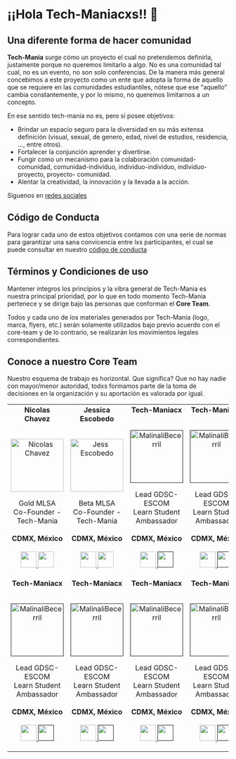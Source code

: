 # ¡¡Hola Tech-Maniacxs!!  👋

## Una diferente forma de hacer comunidad

**Tech-Mania** surge cómo un proyecto el cual no pretendemos definirla, justamente porque no queremos limitarlo a algo.
No es una comunidad tal cual, no es un evento, no son solo conferencias.
De la manera más general concebimos a este proyecto como un ente que adopta la forma de aquello que se requiere en las comunidades estudiantiles, nótese que ese "aquello" cambia constantemente, y por lo mismo, no queremos limitarnos a un concepto.

En ese sentido tech-mania no es, pero sí posee objetivos:
- Brindar un espacio seguro para la diversidad en su más extensa definición (visual, sexual, de genero, edad, nivel de estudios, residencia, ..., entre otros).
- Fortalecer la conjunción aprender y divertirse.
- Fungir como un mecanismo para la colaboración comunidad-comunidad, comunidad-individuo, individuo-individuo, individuo-proyecto, proyecto- comunidad.
- Alentar la creatividad, la innovación y la llevada a la acción.

Siguenos en [redes sociales](https://bento.me/tech-mania)

## Código de Conducta

Para lograr cada uno de estos objetivos contamos con una serie de normas para garantizar una sana convicencia 
entre lxs participantes, el cual se puede consultar en nuestro [código de conducta](https://gist.github.com/Techmaniacx/571c679cb8e36181668f24cb2965f433)

## Términos y Condiciones de uso 

Mantener integros los principios y la vibra general de Tech-Mania es nuestra principal prioridad, por lo que en todo momento 
Tech-Mania pertenece y se dirige bajo las personas que conforman el **Core Team**.

Todos y cada uno de los materiales generados por Tech-Mania (logo, marca, flyers, etc.) serán solamente utilizados bajo previo acuerdo 
con el core-team y de lo contrario, se realizarán los movimientos legales correspondientes. 


## Conoce a nuestro Core Team

Nuestro esquema de trabajo es horizontal. Que significa? Que no hay nadie con mayor/menor autoridad, todxs formamos parte 
de la toma de decisiones en la organización y su aportación es valorada por igual. 

<table align="center">
  <tr align="center">
    <td>
      <strong>Nicolas Chavez</strong>
      <p align="center">
        <br>
        <a href="https://www.instagram.com/nik.oding/">
          <img src="https://avatars.githubusercontent.com/u/92340354?v=4"  height="120" alt="Nicolas Chavez">
        </a>
      </p>
      <p align="center">
        Gold MLSA<br>Co-Founder - Tech-Mania<br>
        <br><strong>CDMX, México</strong><br>
        <br>
        <a href="https://github.com/NikoMagafi">
          <img src="http://www.iconninja.com/files/241/825/211/round-collaboration-social-github-code-circle-network-icon.svg" width="36" height = "36"/>
        </a>
        <a href="https://www.linkedin.com/in/nicolaschavezc/">
          <img src="http://www.iconninja.com/files/863/607/751/network-linkedin-social-connection-circular-circle-media-icon.svg" width="36" height="36"/>
        </a>
      </p>
    </td>
    <td>
      <strong>Jessica Escobedo</strong>
      <p align="center">
        <br>
        <a href="https://www.instagram.com/jesscobedo7/">
          <img src="https://avatars.githubusercontent.com/u/68572025?v=4"  height="120" alt="Jess Escobedo">
        </a>
      </p>
      <p align="center">
        Beta MLSA<br>Co-Founder - Tech-Mania<br>
        <br><strong>CDMX, México</strong><br>
        <br>
        <a href="https://github.com/jesscobedo7">
          <img src="http://www.iconninja.com/files/241/825/211/round-collaboration-social-github-code-circle-network-icon.svg" width="36" height = "36"/>
        </a>
        <a href="https://www.linkedin.com/in/jesscobedo7/">
          <img src="http://www.iconninja.com/files/863/607/751/network-linkedin-social-connection-circular-circle-media-icon.svg" width="36" height="36"/>
        </a>
      </p>
    </td>
    <td>
      <strong>Tech-Maniacx</strong>
      <p align="center">
        <br>
        <a href=""> <!-- Pon acá tu link de tu red fav  -->
          <img src=""  height="120" alt="MalinaliBecerril"> <!-- Pon acá tu foto de GitHub -->
        </a>
      </p>
      <p align="center">
        Lead GDSC-ESCOM<br>Learn Student Ambassador<br>
        <br><strong>CDMX, México</strong><br>
        <br>
        <a href="https://github.com/"> <!-- Pon acá tu link de GitHub -->
          <img src="http://www.iconninja.com/files/241/825/211/round-collaboration-social-github-code-circle-network-icon.svg" width="36" height = "36"/>
        </a>
        <a href=""> <!-- Pon acá tu link de LinkedIn -->
          <img src="http://www.iconninja.com/files/863/607/751/network-linkedin-social-connection-circular-circle-media-icon.svg" width="36" height="36"/>
        </a>
      </p>
    </td>
     <td>
      <strong>Tech-Maniacx</strong>
      <p align="center">
        <br>
        <a href=""> <!-- Pon acá tu link de tu red fav  -->
          <img src=""  height="120" alt="MalinaliBecerril"> <!-- Pon acá tu foto de GitHub -->
        </a>
      </p>
      <p align="center">
        Lead GDSC-ESCOM<br>Learn Student Ambassador<br>
        <br><strong>CDMX, México</strong><br>
        <br>
        <a href="https://github.com/"> <!-- Pon acá tu link de GitHub -->
          <img src="http://www.iconninja.com/files/241/825/211/round-collaboration-social-github-code-circle-network-icon.svg" width="36" height = "36"/>
        </a>
        <a href=""> <!-- Pon acá tu link de LinkedIn -->
          <img src="http://www.iconninja.com/files/863/607/751/network-linkedin-social-connection-circular-circle-media-icon.svg" width="36" height="36"/>
        </a>
      </p>
    </td>
  </tr>
  <tr align="center">
  <td>
      <strong>Tech-Maniacx</strong>
      <p align="center">
        <br>
        <a href=""> <!-- Pon acá tu link de tu red fav  -->
          <img src=""  height="120" alt="MalinaliBecerril"> <!-- Pon acá tu foto de GitHub -->
        </a>
      </p>
      <p align="center">
        Lead GDSC-ESCOM<br>Learn Student Ambassador<br>
        <br><strong>CDMX, México</strong><br>
        <br>
        <a href="https://github.com/"> <!-- Pon acá tu link de GitHub -->
          <img src="http://www.iconninja.com/files/241/825/211/round-collaboration-social-github-code-circle-network-icon.svg" width="36" height = "36"/>
        </a>
        <a href=""> <!-- Pon acá tu link de LinkedIn -->
          <img src="http://www.iconninja.com/files/863/607/751/network-linkedin-social-connection-circular-circle-media-icon.svg" width="36" height="36"/>
        </a>
      </p>
    </td>
  <td>
      <strong>Tech-Maniacx</strong>
      <p align="center">
        <br>
        <a href=""> <!-- Pon acá tu link de tu red fav  -->
          <img src=""  height="120" alt="MalinaliBecerril"> <!-- Pon acá tu foto de GitHub -->
        </a>
      </p>
      <p align="center">
        Lead GDSC-ESCOM<br>Learn Student Ambassador<br>
        <br><strong>CDMX, México</strong><br>
        <br>
        <a href="https://github.com/"> <!-- Pon acá tu link de GitHub -->
          <img src="http://www.iconninja.com/files/241/825/211/round-collaboration-social-github-code-circle-network-icon.svg" width="36" height = "36"/>
        </a>
        <a href=""> <!-- Pon acá tu link de LinkedIn -->
          <img src="http://www.iconninja.com/files/863/607/751/network-linkedin-social-connection-circular-circle-media-icon.svg" width="36" height="36"/>
        </a>
      </p>
    </td>
    <td>
      <strong>Tech-Maniacx</strong>
      <p align="center">
        <br>
        <a href=""> <!-- Pon acá tu link de tu red fav  -->
          <img src=""  height="120" alt="MalinaliBecerril"> <!-- Pon acá tu foto de GitHub -->
        </a>
      </p>
      <p align="center">
        Lead GDSC-ESCOM<br>Learn Student Ambassador<br>
        <br><strong>CDMX, México</strong><br>
        <br>
        <a href="https://github.com/"> <!-- Pon acá tu link de GitHub -->
          <img src="http://www.iconninja.com/files/241/825/211/round-collaboration-social-github-code-circle-network-icon.svg" width="36" height = "36"/>
        </a>
        <a href=""> <!-- Pon acá tu link de LinkedIn -->
          <img src="http://www.iconninja.com/files/863/607/751/network-linkedin-social-connection-circular-circle-media-icon.svg" width="36" height="36"/>
        </a>
      </p>
    </td>
   <td>
      <strong>Tech-Maniacx</strong>
      <p align="center">
        <br>
        <a href=""> <!-- Pon acá tu link de tu red fav  -->
          <img src=""  height="120" alt="MalinaliBecerril"> <!-- Pon acá tu foto de GitHub -->
        </a>
      </p>
      <p align="center">
        Lead GDSC-ESCOM<br>Learn Student Ambassador<br>
        <br><strong>CDMX, México</strong><br>
        <br>
        <a href="https://github.com/"> <!-- Pon acá tu link de GitHub -->
          <img src="http://www.iconninja.com/files/241/825/211/round-collaboration-social-github-code-circle-network-icon.svg" width="36" height = "36"/>
        </a>
        <a href=""> <!-- Pon acá tu link de LinkedIn -->
          <img src="http://www.iconninja.com/files/863/607/751/network-linkedin-social-connection-circular-circle-media-icon.svg" width="36" height="36"/>
        </a>
      </p>
    </td>
  </tr>

  <tr align="center">
  </tr>
  <!-- P.D: Si ya son 4 personas en una fila, agregar otro <tr align="center"></tr> justo arriba de esta linea y seguir los mismas instrucciones de los <td>. Para que no se vea amontonado. -->
</table>



